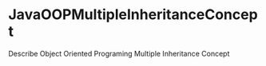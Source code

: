 # JavaOOPMultipleInheritanceConcept
Describe Object Oriented Programing Multiple Inheritance Concept
